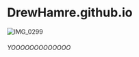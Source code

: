 # DrewHamre.github.io

![IMG_0299](https://github.com/DrewHamre/DrewHamre.github.io/assets/142945083/f9a09504-8602-4629-bc31-089da6022726)

###### YOOOOOOOOOOOOO

